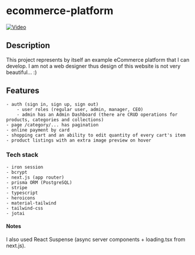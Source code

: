 # ecommerce-platform

[![Video](https://img.youtube.com/vi/5PtVlJK-Azg/0.jpg)](https://www.youtube.com/watch?v=5PtVlJK-Azg)

## Description
This project represents by itself an example eCommerce platform that I can develop. I am not a web designer thus design of this website is not very beautiful... :)

## Features
    - auth (sign in, sign up, sign out)
        - user roles (regular user, admin, manager, CEO)
        - admin has an Admin Dashboard (there are CRUD operations for products, categories and collections)
    - page /category/... has pagination
    - online payment by card
    - shopping cart and an ability to edit quantity of every cart's item
    - product listings with an extra image preview on hover


### Tech stack
    - iron session
    - bcrypt
    - next.js (app router)
    - prisma ORM (PostgreSQL)
    - stripe
    - typescript
    - heroicons
    - material-tailwind
    - tailwind-css
    - jotai

#### Notes
I also used React Suspense (async server components + loading.tsx from next.js).

